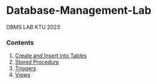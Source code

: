 # Database-Management-Lab
DBMS LAB KTU 2023

### Contents

1. [Create and Insert into Tables](Insert%20and%20create%20table%20.md)
2. [Stored Procedure](Stored%20Procedure)
3. [Triggers](Triggers)
4. [Views](View)
